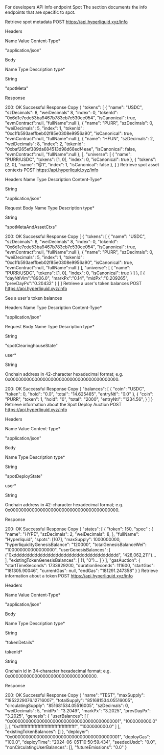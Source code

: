 For developers
API
Info endpoint
Spot
The section documents the info endpoints that are specific to spot.

Retrieve spot metadata
POST https://api.hyperliquid.xyz/info

Headers

Name
Value
Content-Type*

"application/json"

Body

Name
Type
Description
type*

String

"spotMeta"

Response

200: OK Successful Response
Copy
{
    "tokens": [
        {
            "name": "USDC",
            "szDecimals": 8,
            "weiDecimals" 8,
            "index": 0,
            "tokenId": "0x6d1e7cde53ba9467b783cb7c530ce054",
            "isCanonical": true,
            "evmContract":null,
            "fullName":null
        },
        {
            "name": "PURR",
            "szDecimals": 0,
            "weiDecimals": 5,
            "index": 1,
            "tokenId": "0xc1fb593aeffbeb02f85e0308e9956a90",
            "isCanonical": true,
            "evmContract":null,
            "fullName":null
        },
        {
            "name": "HFUN",
            "szDecimals": 2,
            "weiDecimals": 8,
            "index": 2,
            "tokenId": "0xbaf265ef389da684513d98d68edf4eae",
            "isCanonical": false,
            "evmContract":null,
            "fullName":null
        },
    ],
    "universe": [
        {
            "name": "PURR/USDC",
            "tokens": [1, 0],
            "index": 0,
            "isCanonical": true
        },
        {
            "tokens": [2, 0],
            "name": "@1",
            "index": 1,
            "isCanonical": false
        },
    ]
}
Retrieve spot asset contexts
POST https://api.hyperliquid.xyz/info

Headers
Name
Type
Description
Content-Type*

String

"application/json"

Request Body
Name
Type
Description
type*

String

"spotMetaAndAssetCtxs"

200: OK Successful Response
Copy
[
{
    "tokens": [
        {
            "name": "USDC",
            "szDecimals": 8,
            "weiDecimals" 8,
            "index": 0,
            "tokenId": "0x6d1e7cde53ba9467b783cb7c530ce054",
            "isCanonical": true,
            "evmContract":null,
            "fullName":null
        },
        {
            "name": "PURR",
            "szDecimals": 0,
            "weiDecimals": 5,
            "index": 1,
            "tokenId": "0xc1fb593aeffbeb02f85e0308e9956a90",
            "isCanonical": true,
            "evmContract":null,
            "fullName":null
        }
    ],
    "universe": [
        {
            "name": "PURR/USDC",
            "tokens": [1, 0],
            "index": 0,
            "isCanonical": true
        }
    ]
},
[
    {
        "dayNtlVlm":"8906.0",
        "markPx":"0.14",
        "midPx":"0.209265",
        "prevDayPx":"0.20432"
    }
]
]
Retrieve a user's token balances
POST https://api.hyperliquid.xyz/info

See a user's token balances

Headers
Name
Type
Description
Content-Type*

"application/json"

Request Body
Name
Type
Description
type*

String

"spotClearinghouseState"

user*

String

Onchain address in 42-character hexadecimal format; e.g. 0x0000000000000000000000000000000000000000.

200: OK Successful Response
Copy
{
    "balances": [
        {
            "coin": "USDC",
            "token": 0,
            "hold": "0.0",
            "total": "14.625485",
            "entryNtl": "0.0"
        },
        {
            "coin": "PURR",
            "token": 1,
            "hold": "0",
            "total": "2000",
            "entryNtl": "1234.56",
        }
    ]
}
Retrieve information about the Spot Deploy Auction
POST https://api.hyperliquid.xyz/info

Headers

Name
Value
Content-Type*

"application/json"

Body

Name
Type
Description
type*

String

"spotDeployState"

user*

String

Onchain address in 42-character hexadecimal format; e.g. 0x0000000000000000000000000000000000000000.

Response

200: OK Successful Response
Copy
{
  "states": [
    {
      "token": 150,
      "spec" : {
        "name": "HYPE",
        "szDecimals": 2,
        "weiDecimals": 8,
      },
      "fullName": "Hyperliquid",
      "spots": [107],
      "maxSupply": 1000000000,
      "hyperliquidityGenesisBalance": "120000",
      "totalGenesisBalanceWei": "100000000000000000",
      "userGenesisBalances": [
        ("0xdddddddddddddddddddddddddddddddddddddddd", "428,062,211")...
      ],
      "existingTokenGenesisBalances": [
        (1, "0")...
      ]
    }
  ],
  "gasAuction": {
    "startTimeSeconds": 1733929200,
    "durationSeconds": 111600,
    "startGas": "181305.90046",
    "currentGas": null,
    "endGas": "181291.247358"
  }
}
Retrieve information about a token
POST https://api.hyperliquid.xyz/info

Headers

Name
Value
Content-Type*

"application/json"

Body

Name
Type
Description
type*

String

"tokenDetails"

tokenId*

String

Onchain id in 34-character hexadecimal format; e.g. 0x00000000000000000000000000000000.

Response

200: OK Successful Response
Copy
{
  "name": "TEST",
  "maxSupply": "1852229076.12716007",
  "totalSupply": "851681534.05516005",
  "circulatingSupply": "851681534.05516005",
  "szDecimals": 0,
  "weiDecimals": 5,
  "midPx": "3.2049",
  "markPx": "3.2025",
  "prevDayPx": "3.2025",
  "genesis": {
    "userBalances": [
      [
        "0x0000000000000000000000000000000000000001",
        "1000000000.0"
      ],
      [
        "0xffffffffffffffffffffffffffffffffffffffff",
        "1000000000.0"
      ]
    ],
    "existingTokenBalances": []
  },
  "deployer": "0x0000000000000000000000000000000000000001",
  "deployGas": "100.0",
  "deployTime": "2024-06-05T10:50:59.434",
  "seededUsdc": "0.0",
  "nonCirculatingUserBalances": [],
  "futureEmissions": "0.0"
}
